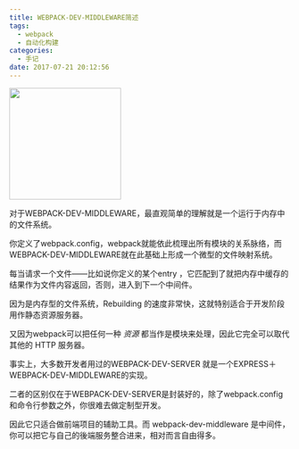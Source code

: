 ```yaml
---
title: WEBPACK-DEV-MIDDLEWARE简述
tags:
  - webpack
  - 自动化构建
categories:
  - 手记
date: 2017-07-21 20:12:56
---
```


<img src="/images/2018/icon-square-big.svg" width="200">

对于WEBPACK-DEV-MIDDLEWARE，最直观简单的理解就是一个运行于内存中的文件系统。

<!-- more -->

你定义了webpack.config，webpack就能依此梳理出所有模块的关系脉络，而WEBPACK-DEV-MIDDLEWARE就在此基础上形成一个微型的文件映射系统。

每当请求一个文件——比如说你定义的某个entry ，它匹配到了就把内存中缓存的结果作为文件内容返回，否则，进入到下一个中间件。

因为是内存型的文件系统，Rebuilding 的速度非常快，这就特别适合于开发阶段用作静态资源服务器。

又因为webpack可以把任何一种 *资源* 都当作是模块来处理，因此它完全可以取代其他的 HTTP 服务器。

事实上，大多数开发者用过的WEBPACK-DEV-SERVER 就是一个EXPRESS＋WEBPACK-DEV-MIDDLEWARE的实现。

二者的区别仅在于WEBPACK-DEV-SERVER是封装好的，除了webpack.config 和命令行参数之外，你很难去做定制型开发。

因此它只适合做前端项目的辅助工具。而 webpack-dev-middleware 是中间件，你可以把它与自己的後端服务整合进来，相对而言自由得多。
